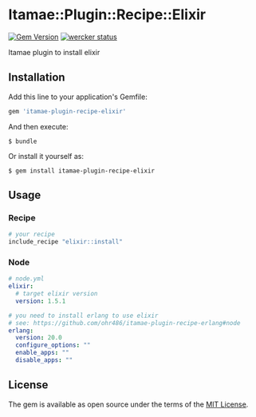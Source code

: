 # Itamae::Plugin::Recipe::Elixir

[![Gem Version](https://badge.fury.io/rb/itamae-plugin-recipe-elixir.svg)](https://badge.fury.io/rb/itamae-plugin-recipe-elixir)
[![wercker status](https://app.wercker.com/status/039289dd22177e634eace49f4d657260/m/master "wercker status")](https://app.wercker.com/project/byKey/039289dd22177e634eace49f4d657260)

Itamae plugin to install elixir

## Installation

Add this line to your application's Gemfile:

```ruby
gem 'itamae-plugin-recipe-elixir'
```

And then execute:

    $ bundle

Or install it yourself as:

    $ gem install itamae-plugin-recipe-elixir

## Usage

### Recipe

```ruby
# your recipe
include_recipe "elixir::install"
```

### Node

```yaml
# node.yml
elixir:
  # target elixir version
  version: 1.5.1

# you need to install erlang to use elixir
# see: https://github.com/ohr486/itamae-plugin-recipe-erlang#node
erlang:
  version: 20.0
  configure_options: ""
  enable_apps: ""
  disable_apps: ""
```

## License

The gem is available as open source under the terms of the [MIT License](http://opensource.org/licenses/MIT).
